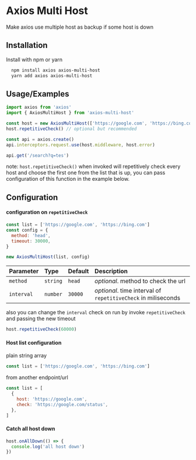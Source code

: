 # Axios Multi Host

Make axios use multiple host as backup if some host is down

## Installation

Install with npm or yarn

```bash
  npm install axios axios-multi-host
  yarn add axios axios-multi-host
```

## Usage/Examples

```javascript
import axios from 'axios'
import { AxiosMultiHost } from 'axios-multi-host'

const host = new AxiosMultiHost(['https://google.com', 'https://bing.com'])
host.repetitiveCheck() // optional but recommended

const api = axios.create()
api.interceptors.request.use(host.middleware, host.error)

api.get('/search?q=tes')
```

note: `host.repetitiveCheck()` when invoked will repetitively check every host
and choose the first one from the list that is up, you can pass configuration
of this function in the example below.


## Configuration

#### configuration on `repetitiveCheck`

```javascript
const list = ['https://google.com', 'https://bing.com']
const config = {
  method: 'head',
  timeout: 30000,
}

new AxiosMultiHost(list, config)
```

| Parameter  | Type     | Default | Description                                                   |
| :--------- | :------- | :------ | :------------------------------------------------------------ |
| `method`   | `string` | `head`  | _optional_. method to check the url                           |
| `interval` | `number` | `30000` | _optional_. time interval of `repetitiveCheck` in miliseconds |

also you can change the `interval` check on run by invoke `repetitiveCheck` and passing the new timeout

```javascript
host.repetitiveCheck(60000)
```

#### Host list configuration

plain string array

```javascript
const list = ['https://google.com', 'https://bing.com']
```

from another endpoint/url

```javascript
const list = [
  {
    host: 'https://google.com',
    check: 'https://google.com/status',
  },
]
```

#### Catch all host down

```javascript
host.onAllDown(() => {
  console.log('all host down')
})
```

